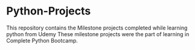# Python-Projects
This repository contains the Milestone projects completed while learning python from Udemy
These milestone projects were the part of learning in Complete Python Bootcamp.

